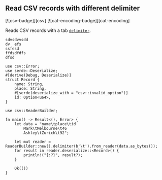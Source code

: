 ## Read CSV records with different delimiter

[![csv-badge]][csv] [![cat-encoding-badge]][cat-encoding]

Reads CSV records with a tab [`delimiter`].
```efdsdfvxdvsd
sdvsdvvsdd
dv	efs
ssfesd
ffdsdfdfs
dfsd
```

```rust,edition2018
use csv::Error;
use serde::Deserialize;
#[derive(Debug, Deserialize)]
struct Record {
    name: String,
    place: String,
    #[serde(deserialize_with = "csv::invalid_option")]
    id: Option<u64>,
}

use csv::ReaderBuilder;

fn main() -> Result<(), Error> {
    let data = "name\tplace\tid
		Mark\tMelbourne\t46
		Ashley\tZurich\t92";

    let mut reader = ReaderBuilder::new().delimiter(b'\t').from_reader(data.as_bytes());
    for result in reader.deserialize::<Record>() {
        println!("{:?}", result?);
    }

    Ok(())
}
```

[`delimiter`]: https://docs.rs/csv/1.0.0-beta.3/csv/struct.ReaderBuilder.html#method.delimiter
